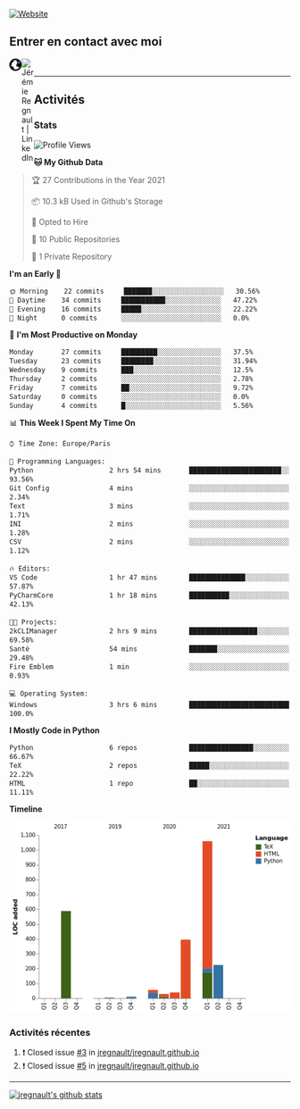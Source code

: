 [![Website](https://img.shields.io/website?logo=globe&label=jregnault.github.io&style=for-the-badge&url=https://jregnault.github.io)](https://jregnault.github.io)

## Entrer en contact avec moi

[<img align="left" alt="codeSTACKr.com" width="22px" src="https://raw.githubusercontent.com/iconic/open-iconic/master/svg/globe.svg" />][website]
[<img align="left" alt="Jérémie Regnault | LinkedIn" width="22px" src="https://cdn.jsdelivr.net/npm/simple-icons@v3/icons/linkedin.svg" />][linkedin]

<br />

---

## Activités

### Stats
<!--START_SECTION:waka-->
![Profile Views](http://img.shields.io/badge/Profile%20Views-0-blue)

**🐱 My Github Data** 

> 🏆 27 Contributions in the Year 2021
 > 
> 📦 10.3 kB Used in Github's Storage 
 > 
> 💼 Opted to Hire
 > 
> 📜 10 Public Repositories 
 > 
> 🔑 1 Private Repository 
 > 
**I'm an Early 🐤** 

```text
🌞 Morning    22 commits     ███████░░░░░░░░░░░░░░░░░░   30.56% 
🌆 Daytime    34 commits     ███████████░░░░░░░░░░░░░░   47.22% 
🌃 Evening    16 commits     █████░░░░░░░░░░░░░░░░░░░░   22.22% 
🌙 Night      0 commits      ░░░░░░░░░░░░░░░░░░░░░░░░░   0.0%

```
📅 **I'm Most Productive on Monday** 

```text
Monday       27 commits     █████████░░░░░░░░░░░░░░░░   37.5% 
Tuesday      23 commits     ████████░░░░░░░░░░░░░░░░░   31.94% 
Wednesday    9 commits      ███░░░░░░░░░░░░░░░░░░░░░░   12.5% 
Thursday     2 commits      ░░░░░░░░░░░░░░░░░░░░░░░░░   2.78% 
Friday       7 commits      ██░░░░░░░░░░░░░░░░░░░░░░░   9.72% 
Saturday     0 commits      ░░░░░░░░░░░░░░░░░░░░░░░░░   0.0% 
Sunday       4 commits      █░░░░░░░░░░░░░░░░░░░░░░░░   5.56%

```


📊 **This Week I Spent My Time On** 

```text
⌚︎ Time Zone: Europe/Paris

💬 Programming Languages: 
Python                   2 hrs 54 mins       ███████████████████████░░   93.56% 
Git Config               4 mins              ░░░░░░░░░░░░░░░░░░░░░░░░░   2.34% 
Text                     3 mins              ░░░░░░░░░░░░░░░░░░░░░░░░░   1.71% 
INI                      2 mins              ░░░░░░░░░░░░░░░░░░░░░░░░░   1.28% 
CSV                      2 mins              ░░░░░░░░░░░░░░░░░░░░░░░░░   1.12%

🔥 Editors: 
VS Code                  1 hr 47 mins        ██████████████░░░░░░░░░░░   57.87% 
PyCharmCore              1 hr 18 mins        ██████████░░░░░░░░░░░░░░░   42.13%

🐱‍💻 Projects: 
2kCLIManager             2 hrs 9 mins        █████████████████░░░░░░░░   69.58% 
Santé                    54 mins             ███████░░░░░░░░░░░░░░░░░░   29.48% 
Fire Emblem              1 min               ░░░░░░░░░░░░░░░░░░░░░░░░░   0.93%

💻 Operating System: 
Windows                  3 hrs 6 mins        █████████████████████████   100.0%

```

**I Mostly Code in Python** 

```text
Python                   6 repos             ████████████████░░░░░░░░░   66.67% 
TeX                      2 repos             █████░░░░░░░░░░░░░░░░░░░░   22.22% 
HTML                     1 repo              ██░░░░░░░░░░░░░░░░░░░░░░░   11.11%

```


**Timeline**

![Chart not found](https://raw.githubusercontent.com/jregnault/jregnault/master/charts/bar_graph.png) 


<!--END_SECTION:waka-->

### Activités récentes
<!--START_SECTION:activity-->
1. ❗️ Closed issue [#3](https://github.com/jregnault/jregnault.github.io/issues/3) in [jregnault/jregnault.github.io](https://github.com/jregnault/jregnault.github.io)
2. ❗️ Closed issue [#5](https://github.com/jregnault/jregnault.github.io/issues/5) in [jregnault/jregnault.github.io](https://github.com/jregnault/jregnault.github.io)
<!--END_SECTION:activity-->

---

[![jregnault's github stats](https://github-readme-stats.jregnault.vercel.app/api?username=jregnault&show_icons=true)](https://github.com/jregnault/github-readme-stats)

[website]: jregnault.github.io
[linkedin]: https://www.linkedin.com/in/j%C3%A9r%C3%A9mie-regnault-4a30b2138/
